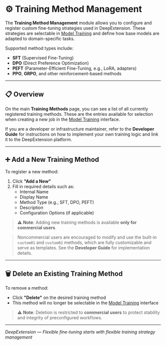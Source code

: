 
# ⚙️ Training Method Management

The **Training Method Management** module allows you to configure and register custom fine-tuning strategies 
used in DeepExtension. These strategies are selectable in [Model Training](model-training.md) and define how 
base models are adapted to domain-specific tasks.

Supported method types include:
- **SFT** (Supervised Fine-Tuning)
- **DPO** (Direct Preference Optimization)
- **PEFT** (Parameter-Efficient Fine-Tuning, e.g., LoRA, adapters)
- **PPO**, **GRPO**, and other reinforcement-based methods

---

## 📋 Overview

On the main **Training Methods** page, you can see a list of all currently registered training methods. 
These are the entries available for selection when creating a new job in the [Model 
Training](model-training.md) interface.

If you are a developer or infrastructure maintainer, refer to the **Developer Guide** for instructions on 
how to implement your own training logic and link it to the DeepExtension platform.

---

## ➕ Add a New Training Method

To register a new method:

1. Click **"Add a New"**
2. Fill in required details such as:
   - Internal Name
   - Display Name
   - Method Type (e.g., SFT, DPO, PEFT)
   - Description
   - Configuration Options (if applicable)

> ⚠️ **Note**: Adding new training methods is available **only for commercial users**.

> Noncommercial users are encouraged to modify and use the built-in `custom01` and `custom02` methods, which 
are fully customizable and serve as templates. See the **Developer Guide** for implementation details.

---

## 🗑️ Delete an Existing Training Method

To remove a method:

- Click **"Delete"** on the desired training method
- This method will no longer be selectable in the [Model Training](model-training.md) interface

> ⚠️ **Note**: Deletion is restricted to **commercial users** to protect stability and integrity of 
preconfigured workflows.

---

*DeepExtension — Flexible fine-tuning starts with flexible training strategy management*

